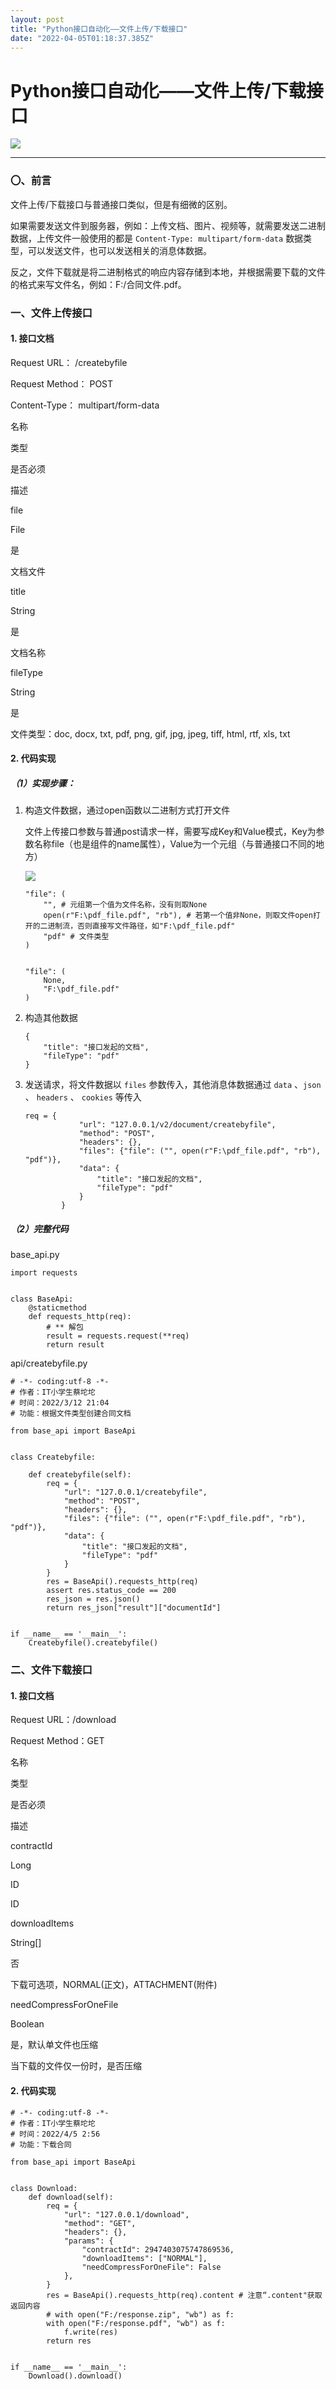 ```yaml
---
layout: post
title: "Python接口自动化——文件上传/下载接口"
date: "2022-04-05T01:18:37.385Z"
---
```

Python接口自动化——文件上传/下载接口
======================

![](https://caituotuo.top/my-img/202203271848019.png)

* * *

### 〇、前言

文件上传/下载接口与普通接口类似，但是有细微的区别。

如果需要发送文件到服务器，例如：上传文档、图片、视频等，就需要发送二进制数据，上传文件一般使用的都是 `Content-Type: multipart/form-data` 数据类型，可以发送文件，也可以发送相关的消息体数据。

反之，文件下载就是将二进制格式的响应内容存储到本地，并根据需要下载的文件的格式来写文件名，例如：F:/合同文件.pdf。

### 一、文件上传接口

#### 1\. 接口文档

Request URL： /createbyfile

Request Method： POST

Content-Type： multipart/form-data

名称

类型

是否必须

描述

file

File

是

文档文件

title

String

是

文档名称

fileType

String

是

文件类型：doc, docx, txt, pdf, png, gif, jpg, jpeg, tiff, html, rtf, xls, txt

#### 2\. 代码实现

##### （1）实现步骤：

1.  构造文件数据，通过open函数以二进制方式打开文件
    
    文件上传接口参数与普通post请求一样，需要写成Key和Value模式，Key为参数名称file（也是组件的name属性），Value为一个元组（与普通接口不同的地方）
    
    ![](https://caituotuo.top/my-img/202204050342630.png)
    
        "file": (
            "", # 元组第一个值为文件名称，没有则取None
            open(r"F:\pdf_file.pdf", "rb"), # 若第一个值非None，则取文件open打开的二进制流，否则直接写文件路径，如"F:\pdf_file.pdf"
            "pdf" # 文件类型
        )
        
    
        "file": (
            None,
            "F:\pdf_file.pdf"
        )
        
    
2.  构造其他数据
    
        {
            "title": "接口发起的文档",
            "fileType": "pdf"
        }
        
    
3.  发送请求，将文件数据以 `files` 参数传入，其他消息体数据通过 `data` 、`json` 、 `headers` 、 `cookies` 等传入
    
        req = {
                    "url": "127.0.0.1/v2/document/createbyfile",
                    "method": "POST",
                    "headers": {},
                    "files": {"file": ("", open(r"F:\pdf_file.pdf", "rb"), "pdf")},
                    "data": {
                        "title": "接口发起的文档",
                        "fileType": "pdf"
                    }
                }
        
    

##### （2）完整代码

base\_api.py

    import requests
    
    
    class BaseApi:
        @staticmethod
        def requests_http(req):
            # ** 解包
            result = requests.request(**req)
            return result
    

api/createbyfile.py

    # -*- coding:utf-8 -*-
    # 作者：IT小学生蔡坨坨
    # 时间：2022/3/12 21:04
    # 功能：根据文件类型创建合同文档
    
    from base_api import BaseApi
    
    
    class Createbyfile:
    
        def createbyfile(self):
            req = {
                "url": "127.0.0.1/createbyfile",
                "method": "POST",
                "headers": {},
                "files": {"file": ("", open(r"F:\pdf_file.pdf", "rb"), "pdf")},
                "data": {
                    "title": "接口发起的文档",
                    "fileType": "pdf"
                }
            }
            res = BaseApi().requests_http(req)
            assert res.status_code == 200
            res_json = res.json()
            return res_json["result"]["documentId"]
    
    
    if __name__ == '__main__':
        Createbyfile().createbyfile()
    

### 二、文件下载接口

#### 1\. 接口文档

Request URL：/download

Request Method：GET

名称

类型

是否必须

描述

contractId

Long

ID

ID

downloadItems

String\[\]

否

下载可选项，NORMAL(正文)，ATTACHMENT(附件)

needCompressForOneFile

Boolean

是，默认单文件也压缩

当下载的文件仅一份时，是否压缩

#### 2\. 代码实现

    # -*- coding:utf-8 -*-
    # 作者：IT小学生蔡坨坨
    # 时间：2022/4/5 2:56
    # 功能：下载合同
    
    from base_api import BaseApi
    
    
    class Download:
        def download(self):
            req = {
                "url": "127.0.0.1/download",
                "method": "GET",
                "headers": {},
                "params": {
                    "contractId": 2947403075747869536,
                    "downloadItems": ["NORMAL"],
                    "needCompressForOneFile": False
                },
            }
            res = BaseApi().requests_http(req).content # 注意“.content"获取返回内容
            # with open("F:/response.zip", "wb") as f:
            with open("F:/response.pdf", "wb") as f:
                f.write(res)
            return res
    
    
    if __name__ == '__main__':
        Download().download()